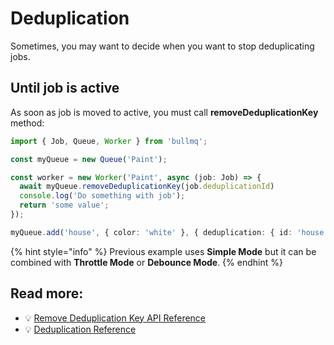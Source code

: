 # Deduplication

Sometimes, you may want to decide when you want to stop deduplicating jobs. 

## Until job is active

As soon as job is moved to active, you must call **removeDeduplicationKey** method:

```typescript
import { Job, Queue, Worker } from 'bullmq';

const myQueue = new Queue('Paint');

const worker = new Worker('Paint', async (job: Job) => {
  await myQueue.removeDeduplicationKey(job.deduplicationId)
  console.log('Do something with job');
  return 'some value';
});

myQueue.add('house', { color: 'white' }, { deduplication: { id: 'house'} });
```

{% hint style="info" %}
Previous example uses __Simple Mode__ but it can be combined with __Throttle Mode__ or __Debounce Mode__.
{% endhint %}

## Read more:

- 💡 [Remove Deduplication Key API Reference](https://api.docs.bullmq.io/classes/v5.Queue.html#removededuplicationkey)
- 💡 [Deduplication Reference](../guide/jobs/deduplication.md)
